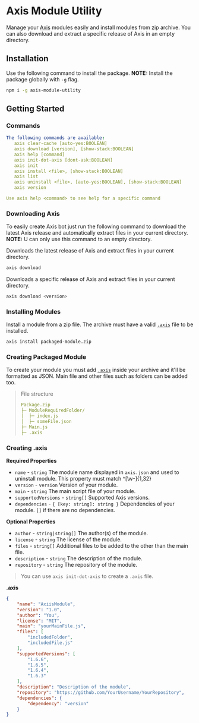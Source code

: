 # Axis Module Utility
Manage your [Axis](https://github.com/FalloutStudios/Axis) modules easily and install modules from zip archive. You can also download and extract a specific release of Axis in an empty directory.


## Installation
Use the following command to install the package.
**NOTE:** Install the package globally with `-g` flag.
```bash
npm i -g axis-module-utility
```

## Getting Started
### Commands
```yml
The following commands are available:
   axis clear-cache [auto-yes:BOOLEAN]
   axis download [version], [show-stack:BOOLEAN]
   axis help [command]
   axis init-dot-axis [dont-ask:BOOLEAN]
   axis init
   axis install <file>, [show-stack:BOOLEAN]
   axis list
   axis uninstall <file>, [auto-yes:BOOLEAN], [show-stack:BOOLEAN]
   axis version

Use axis help <command> to see help for a specific command
```
### Downloading Axis
To easily create Axis bot just run the following command to download the latest Axis release and automatically extract files in your current directory.
**NOTE:** U can only use this command to an empty directory.

Downloads the latest release of Axis and extract files in your current directory.
```bash
axis download
```
Downloads a specific release of Axis and extract files in your current directory.
```bash
axis download <version>
```

### Installing Modules
Install a module from a zip file. The archive must have a valid [`.axis`](#creating-axis) file to be installed.
```bash
axis install packaged-module.zip
```
### Creating Packaged Module
To create your module you must add [`.axis`](#creating-axis) inside your archive and it'll be formatted as JSON. Main file and other files such as folders can be added too.

> File structure
> ```yml
> Package.zip
>├─ ModuleRequiredFolder/
>│  ├─ index.js
>│  ├─ someFile.json
>├─ Main.js
>├─ .axis
> ``` 

### Creating .axis
**Required Properties**
+ `name` - `string` The module name displayed in `axis.json` and used to uninstall module. This property must match \^[\w-]{1,32}
+ `version` - `version` Version of your module.
+ `main` - `string` The main script file of your module.
+ `supportedVersions` - `string[]` Supported Axis versions.
+ `dependencies` - `{ [key: string]: string }` Dependencies of your module. `[]` if there are no dependencies.

**Optional Properties**
+ `author` - `string|string[]` The author(s) of the module.
+ `license` - `string` The license of the module.
+ `files` - `string[]` Additional files to be added to the other than the main file.
+ `description` - `string` The description of the module.
+ `repository` - `string` The repository of the module.


> You can use `axis init-dot-axis` to create a `.axis` file.


**.axis**
```json
{
	"name": "AxiisModule",
    "version": "1.0",
    "author": "You",
    "license": "MIT",
    "main": "yourMainFile.js",
    "files": [
        "includedFolder",
        "includedFile.js"
    ],
    "supportedVersions": [
        "1.6.6",
        "1.6.5",
        "1.6.4",
        "1.6.3"
    ],
    "description": "Description of the module",
    "repository": "https://github.com/YourUsername/YourRepository",
    "dependencies": {
        "dependency": "version"
    }
}
```